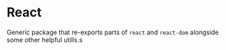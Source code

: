 # React

Generic package that re-exports parts of `react` and `react-dom` alongside some other helpful utills.s
